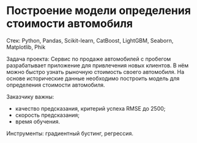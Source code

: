 # Построение модели определения стоимости автомобиля

Стек: Python, Pandas, Scikit-learn, CatBoost, LightGBM, Seaborn, Matplotlib, Phik

Задача проекта:
Сервис по продаже автомобилей с пробегом разрабатывает приложение для привлечения новых клиентов. В нём можно быстро узнать рыночную стоимость своего автомобиля. На основе исторические данные необходимо построить модель для определения стоимости автомобиля.

Заказчику важны:
* качество предсказания, критерий успеха RMSE до 2500;
* скорость предсказания;
* время обучения.
  
Инструменты: градиентный бустинг, регрессия.

